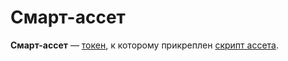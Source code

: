 # Смарт-ассет

**Смарт-ассет** — [токен](/blockchain/token.md), к которому прикреплен [скрипт ассета](/ride/script/script-types/asset-script.md).

